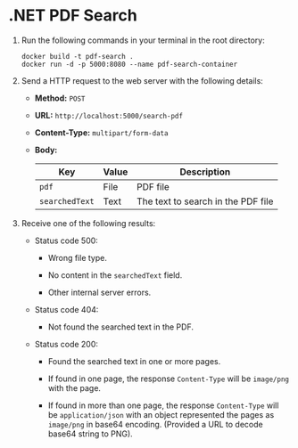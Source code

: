# .NET PDF Search

1. Run the following commands in your terminal in the root directory:
   
   ```batch
   docker build -t pdf-search .
   docker run -d -p 5000:8080 --name pdf-search-container
   ```

2. Send a HTTP request to the web server with the following details:
   
      - **Method:** `POST`
   
      - **URL:** `http://localhost:5000/search-pdf`
   
      - **Content-Type:** `multipart/form-data`
   
      - **Body:**
        
        | Key            | Value | Description                        |
        | -------------- | ----- | ---------------------------------- |
        | `pdf`          | File  | PDF file                           |
        | `searchedText` | Text  | The text to search in the PDF file |

3. Receive one of the following results:
   
      - Status code 500:
        
           - Wrong file type.
        
           - No content in the `searchedText` field.
        
           - Other internal server errors.
   
      - Status code 404:
        
           - Not found the searched text in the PDF.
   
      - Status code 200:
        
           - Found the searched text in one or more pages.
        
           - If found in one page, the response `Content-Type` will be `image/png` with the page.
        
           - If found in more than one page, the response `Content-Type` will be `application/json` with an object represented the pages as `image/png` in base64 encoding. (Provided a URL to decode base64 string to PNG).




